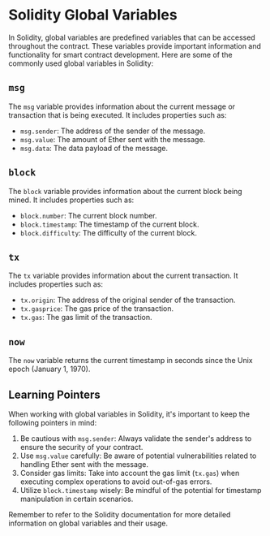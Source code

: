 # Solidity Global Variables

In Solidity, global variables are predefined variables that can be accessed throughout the contract. These variables provide important information and functionality for smart contract development. Here are some of the commonly used global variables in Solidity:

## `msg`

The `msg` variable provides information about the current message or transaction that is being executed. It includes properties such as:

- `msg.sender`: The address of the sender of the message.
- `msg.value`: The amount of Ether sent with the message.
- `msg.data`: The data payload of the message.

## `block`

The `block` variable provides information about the current block being mined. It includes properties such as:

- `block.number`: The current block number.
- `block.timestamp`: The timestamp of the current block.
- `block.difficulty`: The difficulty of the current block.

## `tx`

The `tx` variable provides information about the current transaction. It includes properties such as:

- `tx.origin`: The address of the original sender of the transaction.
- `tx.gasprice`: The gas price of the transaction.
- `tx.gas`: The gas limit of the transaction.

## `now`

The `now` variable returns the current timestamp in seconds since the Unix epoch (January 1, 1970).

## Learning Pointers

When working with global variables in Solidity, it's important to keep the following pointers in mind:

1. Be cautious with `msg.sender`: Always validate the sender's address to ensure the security of your contract.
2. Use `msg.value` carefully: Be aware of potential vulnerabilities related to handling Ether sent with the message.
3. Consider gas limits: Take into account the gas limit (`tx.gas`) when executing complex operations to avoid out-of-gas errors.
4. Utilize `block.timestamp` wisely: Be mindful of the potential for timestamp manipulation in certain scenarios.

Remember to refer to the Solidity documentation for more detailed information on global variables and their usage.
